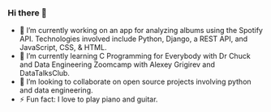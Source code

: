 ### Hi there 👋

- 🔭 I’m currently working on an app for analyzing albums using the Spotify API. Technologies involved include Python, Django, a REST API, and JavaScript, CSS, & HTML.
- 🌱 I’m currently learning C Programming for Everybody with Dr Chuck and Data Engineering Zoomcamp with Alexey Grigirev and DataTalksClub.
- 👯 I’m looking to collaborate on open source projects involving python and data engineering.
- ⚡ Fun fact: I love to play piano and guitar.
<!--
**tellessa/tellessa** is a ✨ _special_ ✨ repository because its `README.md` (this file) appears on your GitHub profile.
